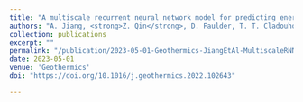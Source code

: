 ```yaml
---
title: "A multiscale recurrent neural network model for predicting energy production from geothermal reservoirs"
authors: "A. Jiang, <strong>Z. Qin</strong>, D. Faulder, T. T. Cladouhos, and B. Jafarpour<sup>†</sup>"
collection: publications
excerpt: ""
permalink: "/publication/2023-05-01-Geothermics-JiangEtAl-MultiscaleRNN"
date: 2023-05-01
venue: 'Geothermics'
doi: "https://doi.org/10.1016/j.geothermics.2022.102643"

---
```

